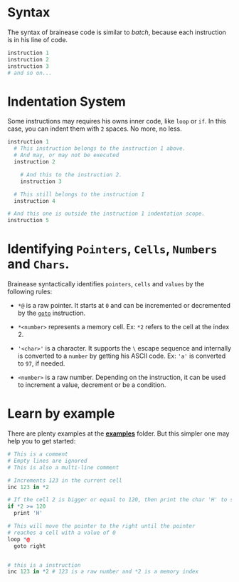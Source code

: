 # Syntax

The syntax of brainease code is similar to _batch_, because each instruction is in his
line of code.

```r
instruction 1
instruction 2
instruction 3
# and so on...
```

# Indentation System

Some instructions may requires his owns inner code, like `loop` or `if`. In this case, you
can indent them with `2` spaces. No more, no less.

```r
instruction 1
  # This instruction belongs to the instruction 1 above.
  # And may, or may not be executed
  instruction 2

    # And this to the instruction 2.
    instruction 3

  # This still belongs to the instruction 1
  instruction 4

# And this one is outside the instruction 1 indentation scope.
instruction 5
```

# Identifying `Pointers`, `Cells`, `Numbers` and `Chars`.

Brainease syntactically identifies `pointers`, `cells` and `values` by the following
rules:

- `*@` is a raw pointer. It starts at `0` and can be incremented or decremented by the
  [`goto`](./instructions.md#goto) instruction.

- `*<number>` represents a memory cell. Ex: `*2` refers to the cell at the index 2.

- `'<char>'` is a character. It supports the `\` escape sequence and internally is
  converted to a `number` by getting his ASCII code. Ex: `'a'` is converted to `97`, if
  needed.

- `<number>` is a raw number. Depending on the instruction, it can be used to increment a
  value, decrement or be a condition.

# Learn by example

There are plenty examples at the
[**examples**](https://github.com/arthurfiorette/brainease/tree/main/examples) folder. But
this simpler one may help you to get started:

```r
# This is a comment
# Empty lines are ignored
# This is also a multi-line comment

# Increments 123 in the current cell
inc 123 in *2

# If the cell 2 is bigger or equal to 120, then print the char 'H' to stdout.
if *2 >= 120
  print 'H'

# This will move the pointer to the right until the pointer
# reaches a cell with a value of 0
loop *@
  goto right


# this is a instruction
inc 123 in *2 # 123 is a raw number and *2 is a memory index
```
